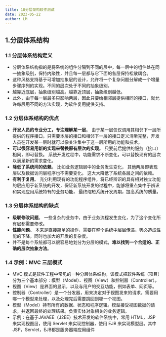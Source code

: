 ```yaml
---
title: 18分层架构软件测试
date: 2023-05-22
author: LM
---
```


## 1.分层体系结构

### 1.1 分层体系结构定义

- 分层体系结构指的是将系统的组件分隔到不同的层中，每一层中的组件处在同一抽象级别，保持内聚性，并且每一层都与它下面的各层保持松散耦合。
- 这种风格支持基于可增加抽象层的设计，允许将一个复杂问题分解成一个增量步骤序列的实现。不同的层次处于不同的抽象级别。
- 越靠近底层，抽象级别越高。越靠近顶层，抽象级别越低。
- 此外，由于每一层最多只影响两层，因此只要给相邻层提供相同的接口，就允许每层用不同的方法实现，为软件复用提供支持。

### 1.2 分层体系结构的优点

- **开发人员的专业分工，专注理解某一层**。 由于某一层仅仅调用其相邻下一层所提供的程序接口，只需要本层的接口和相邻下一层的接口定义清晰完整，开发人员在开发某一层时就可以像关注集中于这一层所用的功能和技术。
- **可以很容易用新的实现来替换原有层次的实现**。 只要前后提供的服务（接口）相同，即可替换。 系统开发过程中，功能需求不断变化，可以替换现有的层次以满足新的需求变化。
- **降低了系统间的依赖**。 比如业务逻辑层中的业务发生变化， 其他两层即表现层以及数据访问层程序也不需要变化。 这大大降低了系统各层之间的依赖。
- **有利于复用**。 充分利用现有的功能程序组件，将已经辨识的具有相对独立功能的层应用于新系统的开发，保证新系统开发的过程中，能够将重点集中于辨识和实现应用系统特有的业务功能， 最终缩短系统开发周期，提高系统的质量。

### 1.3 分层体系结构的缺点

- **级联修改问题**。 一些复杂的业务中，由于业务流程发生变化，为了这个变化所有层都需要修改。
- **性能问题**。 本来是直接简单的操作，需要在整个系统中层层传递，势必造成性能的下降，同时也加大的开发的复杂度。
- 并不是每个系统都可以很容易地划分为分层的模式，**难以找到一个合适的、正确的层次抽象方法**。

### 1.4 示例：MVC 三层模式 

- MVC 模式是软件工程中常见的一种分层体系结构，该模式把软件系统（项目）分为三个基本部分：模型（Model）、视图（View）和控制器（Controller）。
- 视图（View）是界面的显示，以及与用户的交互功能，例如表单、网页等。
- 控制器（Controller）是一个分发器，用来决定对于视图发来的请求，需要用哪一个模型来处理，以及处理完后需要跳回到哪一个视图。
- 模型（Model）持有所有的数据、状态和程序逻辑。模型接受视图数据的请求，并返回最终的处理结果。负责实体对象相关的业务逻辑。
- 示例：在基于JAVAEE（J2EE）技术开发的软件系统中，常用 HTML，JSP 来实现视图层，使用 Servlet 来实现控制器，使用 EJB 来实现模型层。其中 JSP，Servlet，EJB都是服务器端应用组件